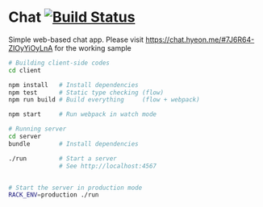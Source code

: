 Chat [![Build Status]][CI]
========

Simple web-based chat app. Please visit https://chat.hyeon.me/#7J6R64-ZIOyYiOyLnA for the working sample
```bash
# Building client-side codes
cd client

npm install   # Install dependencies
npm test      # Static type checking (flow)
npm run build # Build everything     (flow + webpack)

npm start     # Run webpack in watch mode
```
```bash
# Running server
cd server
bundle        # Install dependencies

./run         # Start a server
              # See http://localhost:4567


# Start the server in production mode
RACK_ENV=production ./run
```

[Build Status]: https://travis-ci.org/simnalamburt/chat.svg?branch=master
[CI]: https://travis-ci.org/simnalamburt/chat
